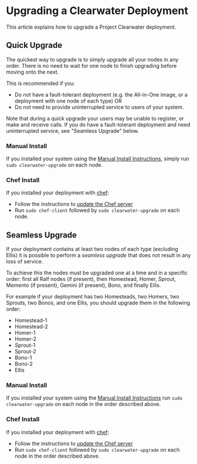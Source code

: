 # Upgrading a Clearwater Deployment

This article explains how to upgrade a Project Clearwater deployment.

## Quick Upgrade

The quickest way to upgrade is to simply upgrade all your nodes in any order.
There is no need to wait for one node to finish upgrading before moving onto the
next.

This is recommended if you:

* Do not have a fault-tolerant deployment (e.g. the All-in-One image, or a
  deployment with one node of each type) OR
* Do not need to provide uninterrupted service to users of your system.


Note that during a quick upgrade your users may be unable to register, or make
and receive calls.  If you do have a fault-tolerant deployment and need
uninterrupted service, see "Seamless Upgrade" below.

### Manual Install

If you installed your system using the [Manual Install Instructions](Manual_Install), simply run `sudo clearwater-upgrade` on each node.

### Chef Install

If you installed your deployment with [chef](Creating_a_deployment_with_Chef):

* Follow the instructions to [update the Chef server](https://github.com/Metaswitch/chef#updating-the-chef-server)
* Run `sudo chef-client` followed by `sudo clearwater-upgrade` on each node.

## Seamless Upgrade

If your deployment contains at least two nodes of each type (excluding Ellis) it
is possible to perform a *seamless upgrade* that does not result in any loss of
service.

To achieve this the nodes must be upgraded one at a time and in a specific
order: first all Ralf nodes (if present), then Homestead, Homer, Sprout, Memento
(if present), Gemini (if present), Bono, and finally Ellis.

For example if your deployment has two Homesteads, two Homers, two Sprouts, two
Bonos, and one Ellis, you should upgrade them in the following order:

* Homestead-1
* Homestead-2
* Homer-1
* Homer-2
* Sprout-1
* Sprout-2
* Bono-1
* Bono-2
* Ellis

### Manual Install

If you installed your system using the [Manual Install Instructions](Manual_Install)
run `sudo clearwater-upgrade` on each node in the order described above.

### Chef Install

If you installed your deployment with [chef](Creating_a_deployment_with_Chef):

* Follow the instructions to [update the Chef server](https://github.com/Metaswitch/chef#updating-the-chef-server)
* Run `sudo chef-client` followed by `sudo clearwater-upgrade` on each node in the order described above.
